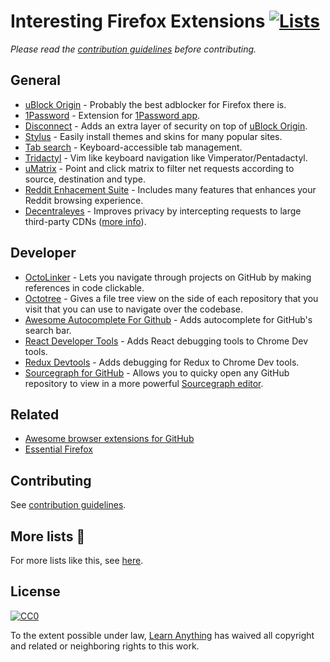 # Interesting Firefox Extensions [![Lists](https://img.shields.io/badge/More%20Lists-📔-blue.svg)](https://github.com/learn-anything/curated-lists#readme)
*Please read the [contribution guidelines](contributing.md#readme) before contributing.*

## General
- [uBlock Origin](https://github.com/gorhill/uBlock#ublock-origin) - Probably the best adblocker for Firefox there is.
- [1Password](https://agilebits.com/onepassword/extensions) - Extension for [1Password app](https://1password.com/).
- [Disconnect](https://disconnect.me/) - Adds an extra layer of security on top of [uBlock Origin](https://adguard.com/en/adblock-adguard-safari.html).
- [Stylus](https://add0n.com/stylus.html) - Easily install themes and skins for many popular sites.
- [Tab search](https://github.com/reblws/tab-search) - Keyboard-accessible tab management.
- [Tridactyl](https://github.com/cmcaine/tridactyl) - Vim like keyboard navigation like Vimperator/Pentadactyl.
- [uMatrix](https://github.com/gorhill/uMatrix) - Point and click matrix to filter net requests according to source, destination and type.
- [Reddit Enhacement Suite](https://github.com/honestbleeps/Reddit-Enhancement-Suite) - Includes many features that enhances your Reddit browsing experience.
- [Decentraleyes](https://github.com/Synzvato/decentraleyes) - Improves privacy by intercepting requests to large third-party CDNs ([more info](https://github.com/Synzvato/decentraleyes/wiki/Simple-Introduction)).

## Developer
- [OctoLinker](https://octolinker.github.io/) - Lets you navigate through projects on GitHub by making references in code clickable.
- [Octotree](https://github.com/buunguyen/octotree) - Gives a file tree view on the side of each repository that you visit that you can use to navigate over the codebase.
- [Awesome Autocomplete For Github](https://github.com/algolia/github-awesome-autocomplete) - Adds autocomplete for GitHub's search bar.
- [React Developer Tools](https://chrome.google.com/webstore/detail/react-developer-tools/fmkadmapgofadopljbjfkapdkoienihi) - Adds React debugging tools to Chrome Dev tools.
- [Redux Devtools](https://github.com/zalmoxisus/redux-devtools-extension) - Adds debugging for Redux to Chrome Dev tools.
- [Sourcegraph for GitHub](https://addons.mozilla.org/en-US/firefox/addon/sourcegraph-addon-for-github/) - Allows you to quicky open any GitHub repository to view in a more powerful [Sourcegraph editor](https://about.sourcegraph.com/).

## Related
- [Awesome browser extensions for GitHub](https://github.com/stefanbuck/awesome-browser-extensions-for-github#readme)
- [Essential Firefox](https://github.com/jorgegonzalez/essential-firefox#readme)

## Contributing
See [contribution guidelines](contributing.md#readme).

## More lists 📝
For more lists like this, see [here](https://github.com/learn-anything/curated-lists#readme).

## License
[![CC0](http://mirrors.creativecommons.org/presskit/buttons/88x31/svg/cc-zero.svg)](https://creativecommons.org/publicdomain/zero/1.0/)

To the extent possible under law, [Learn Anything](https://learn-anything.xyz) has waived all copyright and related or neighboring rights to this work.